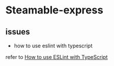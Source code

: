 # Steamable-express

## issues

- how to use eslint with typescript

refer to [How to use ESLint with TypeScript](https://khalilstemmler.com/blogs/typescript/eslint-for-typescript/)

